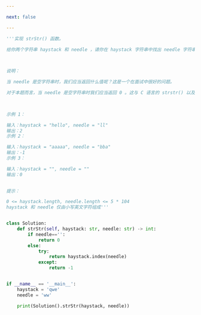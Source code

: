 ```yaml
---

next: false

---
```




<BlogInfo id="1244" title="27.实现strStr" author="白日梦想猿" pv=0 read_times=0 pre_cost_time="0分41秒" category="leetcode" tag_list="['leetcode']" create_time="2022.02.23 20:51:05" update_time="2022.02.23 20:53:41" />

```python
'''实现 strStr() 函数。

给你两个字符串 haystack 和 needle ，请你在 haystack 字符串中找出 needle 字符串出现的第一个位置（下标从 0 开始）。如果不存在，则返回  -1 。

 

说明：

当 needle 是空字符串时，我们应当返回什么值呢？这是一个在面试中很好的问题。

对于本题而言，当 needle 是空字符串时我们应当返回 0 。这与 C 语言的 strstr() 以及 Java 的 indexOf() 定义相符。

 

示例 1：

输入：haystack = "hello", needle = "ll"
输出：2
示例 2：

输入：haystack = "aaaaa", needle = "bba"
输出：-1
示例 3：

输入：haystack = "", needle = ""
输出：0
 

提示：

0 <= haystack.length, needle.length <= 5 * 104
haystack 和 needle 仅由小写英文字符组成'''


class Solution:
    def strStr(self, haystack: str, needle: str) -> int:
        if needle=='':
            return 0
        else:
            try:
                return haystack.index(needle)
            except:
                return -1


if __name__ == '__main__':
    haystack = 'qwe'
    needle = 'ww'

    print(Solution().strStr(haystack, needle))

```



<ActionBox />
